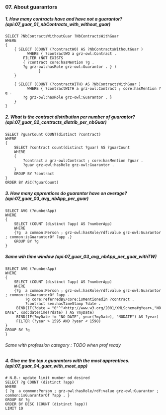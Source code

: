 ### 07. About guarantors 

##### 1. How many contracts have and have not a guarantor? (api:07_guar_01_nbContracts_with_without_guar)

```sparql
SELECT ?NbContractsWithoutGuar ?NbContractsWithGuar 
WHERE
{
	{ SELECT (COUNT (?contractWO) AS ?NbContractsWithoutGuar )
          WHERE { ?contractWO a grz-owl:Contract . 
		FILTER (NOT EXISTS 
		{ ?contract core:hasMention ?g .
	  	?g grz-owl:hasRole grz-owl:Guarantor . } ) 
               }
	}

	{ SELECT (COUNT (?contractWITH) AS ?NbContractsWithGuar )
          WHERE { ?contractWITH a grz-owl:Contract ; core:hasMention ?g .
	  	?g grz-owl:hasRole grz-owl:Guarantor . }
	}
}
```


##### 2. What is the contract distribution per number of guarantor?  (api:07_guar_02_contracts_distrib_per_nbGuar)
```sparql
SELECT ?guarCount COUNT(distinct ?contract) 
WHERE 
{ 
	SELECT ?contract count(distinct ?guar) AS ?guarCount 
	WHERE 
	{ 
	    ?contract a grz-owl:Contract ; core:hasMention ?guar . 
	    ?guar grz-owl:hasRole grz-owl:Guarantor . 
	} 
	GROUP BY ?contract 
} 
ORDER BY ASC(?guarCount)
```

##### 3. How many apprentices do guarantor have on average? (api:07_guar_03_avg_nbApp_per_guar)
```sparql
SELECT AVG (?numberApp)
WHERE
{
	SELECT (COUNT (distinct ?app) AS ?numberApp)
	WHERE
	{?g  a common:Person ; grz-owl:hasRole/rdf:value grz-owl:Guarantor ; common:isGuarantorOf ?app .}
	GROUP BY ?g
}
```

##### Same wih time window (api:07_guar_03_avg_nbApp_per_guar_withTW)
```sparql
SELECT AVG (?numberApp)
WHERE
{
	SELECT (COUNT (distinct ?app) AS ?numberApp) 
	WHERE
	{?g  a common:Person ; grz-owl:hasRole/rdf:value grz-owl:Guarantor ; common:isGuarantorOf ?app .
         ?g core:referredBy/core:isMentionedIn ?contract .
    	 ?contract sem:hasTimeStamp ?date . 
	 BIND(IF(?date = "0"^^<http://www.w3.org/2001/XMLSchema#gYear>,"NO DATE", xsd:dateTime(?date) ) AS ?myDate) 
	 BIND(IF(?myDate != "NO DATE", year(?myDate), "NODATE") AS ?year)
	 FILTER (?year > 1595 AND ?year < 1598)
}
GROUP BY ?g
}
```

###### Same with profession category : TODO when prof ready

##### 4. Give me the top x guarantors with the most apprentices. (api:07_guar_04_guar_with_most_app)
````sparql
# N.B.: update limit number od desired
SELECT ?g COUNT (distinct ?app)
WHERE
{ ?g  a common:Person ; grz-owl:hasRole/rdf:value grz-owl:Guarantor ; common:isGuarantorOf ?app . }
GROUP BY ?g
ORDER BY DESC (COUNT (distinct ?app))
LIMIT 10
```` 




